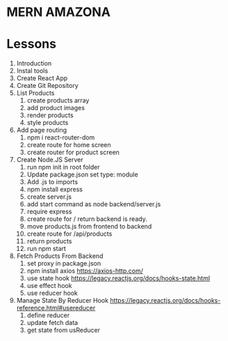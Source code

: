 # MERN AMAZONA

# Lessons

1. Introduction
2. Instal tools
3. Create React App
4. Create Git Repository
5. List Products
   1. create products array
   2. add product images
   3. render products
   4. style products
6. Add page routing
   1. npm i react-router-dom
   2. create route for home screen
   3. create router for product screen
7. Create Node.JS Server
   1. run npm init in root folder
   2. Update package.json set type: module
   3. Add .js to imports
   4. npm install express
   5. create server.js
   6. add start command as node backend/server.js
   7. require express
   8. create route for / return backend is ready.
   9. move products.js from frontend to backend
   10. create route for /api/products
   11. return products
   12. run npm start
8. Fetch Products From Backend
   1. set proxy in package.json
   2. npm install axios https://axios-http.com/
   3. use state hook https://legacy.reactjs.org/docs/hooks-state.html
   4. use effect hook
   5. use reducer hook
9. Manage State By Reducer Hook https://legacy.reactjs.org/docs/hooks-reference.html#usereducer
   1. define reducer
   2. update fetch data
   3. get state from usReducer
